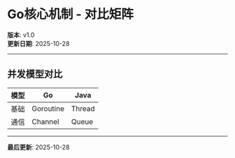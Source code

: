 # Go核心机制 - 对比矩阵

**版本**: v1.0  
**更新日期**: 2025-10-28

---

## 并发模型对比

| 模型 | Go | Java |
|------|-----|------|
| 基础 | Goroutine | Thread |
| 通信 | Channel | Queue |

---

**最后更新**: 2025-10-28

